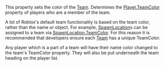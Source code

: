 This property sets the color of the [Team](https://developer.roblox.com/en-us/api-reference/class/Team). Determines the [Player.TeamColor](https://developer.roblox.com/en-us/api-reference/property/Player/TeamColor) property of players who are a member of the team.

A lot of Roblox's default team functionality is based on the team color, rather than the name or object. For example, [SpawnLocation](https://developer.roblox.com/en-us/api-reference/class/SpawnLocation)s can be assigned to a team via [SpawnLocation.TeamColor](https://developer.roblox.com/en-us/api-reference/property/SpawnLocation/TeamColor). For this reason it is recommended that developers ensure each [Team](https://developer.roblox.com/en-us/api-reference/class/Team) has a unique TeamColor.

Any player which is a part of a team will have their name color changed to the team's TeamColor property. They will also be put underneath the team heading on the player list.